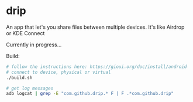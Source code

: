 # drip
An app that let's you share files between multiple devices.
It's like Airdrop or KDE Connect

Currently in progress...

Build:
```sh
# follow the instructions here: https://gioui.org/doc/install/android
# connect to device, physical or virtual
./build.sh

# get log messages
adb logcat | grep -E "com.github.drip.* F | F .*com.github.drip"
```

